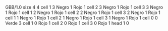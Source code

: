 <gs-board> GBB/1.0
size 4 4
cell 1 3 Negro 1 Rojo 1 
cell 2 3 Negro 1 Rojo 1 
cell 3 3 Negro 1 Rojo 1 
cell 1 2 Negro 1 Rojo 1 
cell 2 2 Negro 1 Rojo 1 
cell 3 2 Negro 1 Rojo 1 
cell 1 1 Negro 1 Rojo 1 
cell 2 1 Negro 1 Rojo 1 
cell 3 1 Negro 1 Rojo 1 
cell 0 0 Verde 3 
cell 1 0 Rojo 1 
cell 2 0 Rojo 1 
cell 3 0 Rojo 1 
head 1 0
 </gs-board>